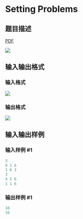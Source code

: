 # Setting Problems

## 题目描述

[problemUrl]: https://uva.onlinejudge.org/index.php?option=com_onlinejudge&Itemid=8&category=24&page=show_problem&problem=2236

[PDF](https://uva.onlinejudge.org/external/112/p11269.pdf)

![](https://cdn.luogu.com.cn/upload/vjudge_pic/UVA11269/8cbc337eee8f8eb10aaea3f00cd6c5d09a31ce20.png)

## 输入输出格式

### 输入格式

![](https://cdn.luogu.com.cn/upload/vjudge_pic/UVA11269/5dfe36530e5aaf9d5c6fec11347d2a1d36de933a.png)

### 输出格式

![](https://cdn.luogu.com.cn/upload/vjudge_pic/UVA11269/0ca4fd463a9eb83fc17055672409da66e7efe7af.png)

## 输入输出样例

### 输入样例 #1

```cpp
3
8 1 6
1 6 3
3
4 5 6
1 1 6
```


### 输出样例 #1

```cpp
16
16
```


